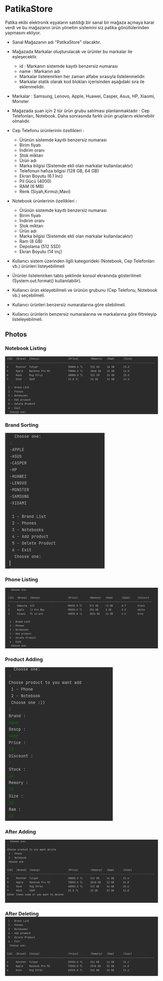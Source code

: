 # PatikaStore



Patika ekibi elektronik eşyaların satıldığı bir sanal bir mağaza açmaya karar verdi ve bu mağazanın ürün yönetim sistemini siz patika gönüllülerinden yapmasını ekliyor.



- Sanal Mağazanın adı "PatikaStore" olacaktır.


- Mağazada Markalar oluşturulacak ve ürünler bu markalar ile eşleşecektir.
  - id : Markanın sistemde kayıtlı benzersiz numarası 
  - name : Markanın adı 
  - Markalar listelenirken her zaman alfabe sırasıyla listelenmelidir. 
  - Markalar statik olarak kod blokları içerisinden aşağıdaki sıra ile eklenmelidir.


- Markalar : Samsung, Lenovo, Apple, Huawei, Casper, Asus, HP, Xiaomi, Monster


- Mağazada şuan için 2 tür ürün grubu satılması planlanmaktadır : Cep Telefonları, Notebook. Daha sonrasında farklı ürün gruplarını eklenebilir olmalıdır.


- Cep Telefonu ürünlerinin özellikleri :
  - Ürünün sistemde kayıtlı benzersiz numarası 
  - Birim fiyatı 
  - İndirim oranı 
  - Stok miktarı 
  - Ürün adı 
  - Marka bilgisi (Sistemde ekli olan markalar kullanılacaktır)
  - Telefonun hafıza bilgisi (128 GB, 64 GB)
  - Ekran Boyutu (6.1 Inc)
  - Pil Gücü (4000)
  - RAM (6 MB)
  - Renk (Siyah,Kırmızı,Mavi)


- Notebook ürünlerinin özellikleri :
  - Ürünün sistemde kayıtlı benzersiz numarası 
  - Birim fiyatı 
  - İndirim oranı 
  - Stok miktarı 
  - Ürün adı 
  - Marka bilgisi (Sistemde ekli olan markalar kullanılacaktır)
  - Ram (8 GB)
  - Depolama (512 SSD)
  - Ekran Boyutu (14 inç)


- Kullanıcı sistem üzerinden ilgili kategorideki (Notebook, Cep Telefonları vb.) ürünleri listeyebilimeli


- Ürünler listelenirken tablo şeklinde konsol ekranında gösterilmeli (System.out.format() kullanılabilir).


- Kullanıcı ürün ekleyebilmeli ve ürünün grubunu (Cep Telefonu, Notebook vb.) seçebilmeli.


- Kullanıcı ürünleri benzersiz numaralarına göre silebilmeli.


- Kullanıcı ürünlerin benzersiz numaralarına ve markalarına göre filtreleyip listeleyebilmeli.

## Photos 
### Notebook Listing
![img.png](img.png)
### Brand Sorting
![img_1.png](img_1.png)
### Phone Listing
![img_2.png](img_2.png)
### Product Adding
![img_3.png](img_3.png)
### After Adding
![img_4.png](img_4.png)
### After Deleting ![img_5.png](img_5.png)
